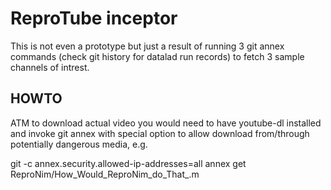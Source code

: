 # ReproTube inceptor

This is not even a prototype but just a result of running 3 git annex commands
(check git history for datalad run records) to fetch 3 sample channels of intrest.

## HOWTO

ATM to download actual video you would need to have youtube-dl installed
and invoke git annex with special option to allow download from/through potentially 
dangerous media, e.g.

   git -c annex.security.allowed-ip-addresses=all annex get ReproNim/How_Would_ReproNim_do_That_.m

